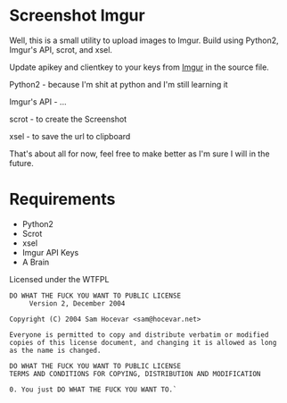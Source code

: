 # Screenshot Imgur

Well, this is a small utility to upload images to Imgur. Build using Python2, Imgur's API, scrot, and xsel.

Update apikey and clientkey to your keys from [Imgur](http://api.imgur.com/oauth2/addclient) in the source file.

Python2 - because I'm shit at python and I'm still learning it

Imgur's API - ...

scrot - to create the Screenshot

xsel - to save the url to clipboard

That's about all for now, feel free to make better as I'm sure I will in the future.

# Requirements
- Python2
- Scrot
- xsel
- Imgur API Keys
- A Brain

Licensed under the WTFPL


    DO WHAT THE FUCK YOU WANT TO PUBLIC LICENSE
         Version 2, December 2004

    Copyright (C) 2004 Sam Hocevar <sam@hocevar.net>

    Everyone is permitted to copy and distribute verbatim or modified
    copies of this license document, and changing it is allowed as long
    as the name is changed.

    DO WHAT THE FUCK YOU WANT TO PUBLIC LICENSE
    TERMS AND CONDITIONS FOR COPYING, DISTRIBUTION AND MODIFICATION

    0. You just DO WHAT THE FUCK YOU WANT TO.`

